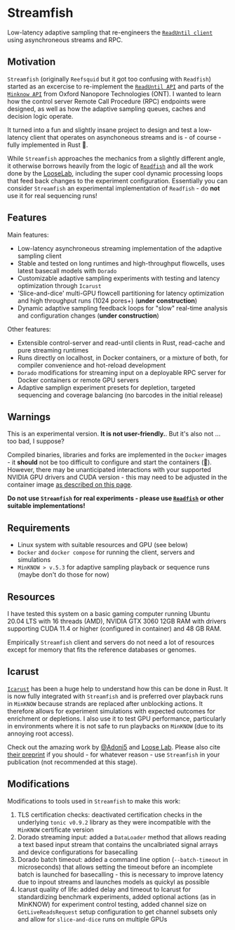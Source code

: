 # Streamfish

Low-latency adaptive sampling that re-engineers the [`ReadUntil client`](https://github.com/nanoporetech/read_until_api) using asynchroneous streams and RPC.

## Motivation

`Streamfish` (originally `Reefsquid` but it got too confusing with `Readfish`) started as an excercise to re-implement the [`ReadUntil API`](https://github.com/nanoporetech/read_until_api) and parts of the [`Minknow API`](https://github.com/nanoporetech/minknow_api/tree/master/proto/minknow_api) from Oxford Nanopore Technologies (ONT). I wanted to learn how the control server Remote Call Procedure (RPC) endpoints were designed, as well as how the adaptive sampling queues, caches and decision logic operate. 

It turned into a fun and slightly insane project to design and test a low-latency client that operates on asynchoneous streams and is - of course - fully implemented in Rust 🦀. 

While `Streamfish` approaches the mechanics from a slightly different angle, it otherwise borrows heavily from the logic of [`Readfish`](https://github.com/LooseLab/Readfish) and all the work done by the [LooseLab](https://github.com/LooseLab), including the super cool dynamic processing loops that feed back changes to the experiment configuration. Essentially you can consider `Streamfish` an experimental implementation of `Readfish` - do **not** use it for real sequencing runs!

## Features

Main features:

* Low-latency asynchroneous streaming implementation of the adaptive sampling client
* Stable and tested on long runtimes and high-throughput flowcells, uses latest basecall models with `Dorado`
* Customizable adaptive sampling experiments with testing and latency optimization through `Icarust` 
* 'Slice-and-dice' multi-GPU flowcell partitioning for latency optimization and high throughput runs (1024 pores+) (**under construction**)
* Dynamic adaptive sampling feedback loops for "slow" real-time analysis and configuration changes (**under construction**)

Other features:

* Extensible control-server and read-until clients in Rust, read-cache and pure streaming runtimes
* Runs directly on localhost, in Docker containers, or a mixture of both, for compiler convenience and hot-reload development
* `Dorado` modifications for streaming input on a deployable RPC server for Docker containers or remote GPU servers
* Adaptive samplign experiment presets for depletion, targeted sequencing and coverage balancing (no barcodes in the initial release)

## Warnings

This is an experimental version. **It is not user-friendly.**. But it's also not ... too bad, I suppose?

Compiled binaries, libraries and forks are implemented in the `Docker` images - it **should** not be too difficult to configure and start the containers (😬). However, there may be unanticipated interactions with your supported NVIDIA GPU drivers and CUDA version - this may need to be adjusted in the container image [as described on this page](docs/gpu.md). 

**Do not use `Streamfish` for real experiments - please use [`Readfish`](https://github.com/LooseLab/readfish) or other suitable implementations!**

## Requirements

* Linux system with suitable resources and GPU (see below)
* `Docker` and `docker compose` for running the client, servers and simulations
* `MinKNOW > v.5.3` for adaptive sampling playback or sequence runs (maybe don't do those for now)

## Resources

I have tested this system on a basic gaming computer running Ubuntu 20.04 LTS with 16 threads (AMD), NVIDIA GTX 3060 12GB RAM with drivers supporting CUDA 11.4 or higher (configured in container) and 48 GB RAM. 

Empirically `Streamfish` client and servers do not need a lot of resources except for memory that fits the reference databases or genomes.

## Icarust

[`Icarust`](https://github.com/LooseLab/Icarust) has been a huge help to understand how this can be done in Rust. It is now fully integrated with `Streamfish` and is preferred over playback runs in `MinKNOW` because strands are replaced after unblocking actions. It therefore allows for experiment simulations with expected outcomes for enrichment or depletions. I also use it to test GPU performance, particularly in environments where it is not safe to run playbacks on `MinKNOW` (due to its annoying root access). 

Check out the amazing work by [@Adoni5](https://github.com/Adoni5) and [Loose Lab](https://github.com/LooseLab). Please also cite [their preprint](https://www.biorxiv.org/content/10.1101/2023.05.16.540986v1) if you should - for whatever reason - use `Streamfish` in your publication (not recommended at this stage).

## Modifications

Modifications to tools used in `Streamfish` to make this work:

1. TLS certification checks: deactivated certification checks in the underlying `tonic v0.9.2` library as they were incompatible with the `MinKNOW` certificate version
2. Dorado streaming input: added a `DataLoader` method that allows reading a text based input stream that contains the uncalbriated signal arrays and device configurations for basecalling
3. Dorado batch timeout: added a command line option (`--batch-timeout` in microseconds) that allows setting the timeout before an incomplete batch is launched for basecalling - this is necessary to improve latency due to inpout streams and launches models as quickyl as possible
4. Icarust quality of life: added delay and timeout to Icarust for standardizing benchmark experiments, added optional actions (as in MinKNOW) for experiment control testing, added channel size on `GetLiveReadsRequest` setup configuration to get channel subsets only and allow for `slice-and-dice` runs on multiple GPUs
